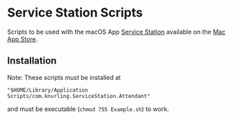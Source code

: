 # Service Station Scripts

Scripts to be used with the macOS App [Service Station](https://servicestation.menu/) available on the [Mac App Store](https://apps.apple.com/us/app/service-station/id1503136033?ls=0).


## Installation

Note: These scripts _must_ be installed at

	"$HOME/Library/Application Scripts/com.knurling.ServiceStation.Attendant"

and must be executable (`chmod 755 Example.sh`) to work.

